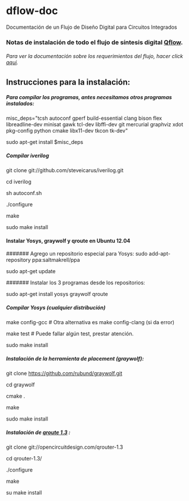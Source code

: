 # dflow-doc
Documentación de un Flujo de Diseño Digital para Circuitos Integrados
### Notas de instalación de todo el flujo de síntesis digital [Qflow](http://opencircuitdesign.com/qflow/).
###### Para ver la documentación sobre los requerimientos del flujo, hacer click [aqui](http://opencircuitdesign.com/qflow/welcome.html#Components).


## Instrucciones para la instalación:

##### Para compilar los programas, antes necesitamos otros programas instalados:
misc_deps="tcsh autoconf gperf build-essential clang bison flex libreadline-dev minisat gawk tcl-dev libffi-dev git mercurial graphviz xdot pkg-config python cmake libx11-dev tkcon tk-dev"

sudo apt-get install $misc_deps

##### Compilar iverilog

git clone git://github.com/steveicarus/iverilog.git

cd iverilog

sh autoconf.sh

./configure

make

sudo make install

#### Instalar Yosys, graywolf y qroute en Ubuntu 12.04
####### Agrego un repositorio especial para Yosys: 
sudo add-apt-repository ppa:saltmakrell/ppa

sudo apt-get update

####### Instalar los 3 programas desde los repositorios:

sudo apt-get install yosys graywolf qroute

##### Compilar Yosys (cualquier distribución)

make config-gcc # Otra alternativa es make config-clang (si da error)

make test # Puede fallar algún test, prestar atención.

sudo make install
 
##### Instalación de la herramienta de placement (graywolf):
git clone https://github.com/rubund/graywolf.git

cd graywolf

cmake .

make

sudo make install

##### Instalación de [qroute 1.3](http://opencircuitdesign.com/qrouter/) :
git clone git://opencircuitdesign.com/qrouter-1.3 

cd qrouter-1.3/

./configure 

make

su make install
 
 
